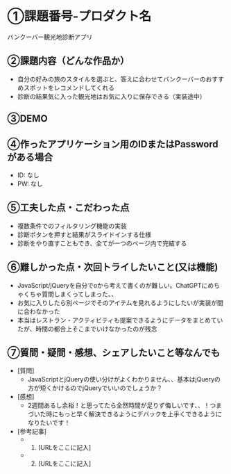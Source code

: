 # ①課題番号-プロダクト名

バンクーバー観光地診断アプリ

## ②課題内容（どんな作品か）

- 自分の好みの旅のスタイルを選ぶと、答えに合わせてバンクーバーのおすすめスポットをレコメンドしてくれる
- 診断の結果気に入った観光地はお気に入りに保存できる（実装途中）

## ③DEMO



## ④作ったアプリケーション用のIDまたはPasswordがある場合

- ID: なし
- PW: なし

## ⑤工夫した点・こだわった点

- 複数条件でのフィルタリング機能の実装
- 診断ボタンを押すと結果がスライドインする仕様
- 診断をやり直すこともでき、全てが一つのページ内で完結する

## ⑥難しかった点・次回トライしたいこと(又は機能)

- JavaScript/jQueryを自分でoから考えて書くのが難しい。ChatGPTにめちゃくちゃ質問しまくってしまった、、
- お気に入りしたら別ページでそのアイテムを見れるようにしたいが実装が間に合わなかった
- 本当はレストラン・アクティビティも提案できるようにデータをまとめていたが、時間の都合上そこまでいけなかったのが残念

## ⑦質問・疑問・感想、シェアしたいこと等なんでも

- [質問]
  - JavaScriptとjQueryの使い分けがよくわかりません、、基本はjQueryの方が短くかけるのでjQueryでいいのでしょうか？  
- [感想]
  - 2週間あるし余裕！と思ってたら全然時間が足りず悔しいです、、！つまづいた時にもっと早く解決できるようにデバックを上手くできるようになりたいです！
- [参考記事]
  - 1. [URLをここに記入]
  - 2. [URLをここに記入]
